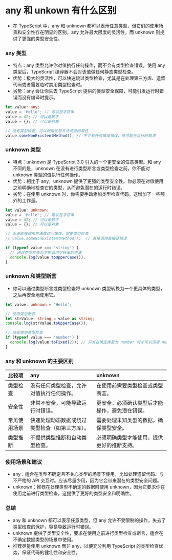 # any 和 unkown 有什么区别

- 在 TypeScript 中，any 和 unknown 都可以表示任意类型，但它们的使用场景和安全性存在明显的区别。any 允许最大限度的灵活性，而 unknown 则提供了更强的类型安全性。

### any 类型

- 特点：any 类型允许你对值执行任何操作，而不会有类型检查错误。使用 any 类型后，TypeScript 编译器不会对该值做任何静态类型检查。
- 优势：极大的灵活性，可以快速跳过类型检查，尤其是在处理第三方库、遗留代码或者需要临时禁用类型检查时。
- 劣势：any 会让你失去 TypeScript 提供的类型安全保障，可能引发运行时错误而没有编译时提示。

```ts
let value: any;
value = 'Hello'; // 可以是字符串
value = 42; // 可以是数字
value = {}; // 可以是对象

// 没有类型检查，可以调用任意方法或访问属性
value.someNonExistentMethod(); // 不会有任何编译错误，但可能在运行时崩溃
```

### unknown 类型

- 特点：unknown 是 TypeScript 3.0 引入的一个更安全的任意类型。和 any 不同的是，unknown 在没有进行类型断言或类型检查之前，你不能对 unknown 类型的值执行任何操作。
- 优势：相比于 any，unknown 提供了更强的类型安全性。你必须在对值使用之前明确地检查它的类型，从而避免潜在的运行时错误。
- 劣势：在使用 unknown 时，你需要手动添加类型检查代码，这增加了一些额外的工作量。

```ts
let value: unknown;
value = 'Hello'; // 可以是字符串
value = 42; // 可以是数字
value = {}; // 可以是对象

// 无法直接调用方法或访问属性，需要类型检查
// value.someNonExistentMethod();  // 直接调用会编译错误

if (typeof value === 'string') {
  // 通过类型检查后才能调用字符串的方法
  console.log(value.toUpperCase());
}
```

### unknown 和类型断言

- 你可以通过类型断言或类型检查将 unknown 类型转换为一个更具体的类型，之后再安全地使用它。

```ts
let value: unknown = 'Hello';

// 使用类型断言
let strValue: string = value as string;
console.log(strValue.toUpperCase());

// 或者使用类型检查
if (typeof value === 'number') {
  console.log(value.toFixed(2)); // 只有在确定类型为 number 时才可以调用 number 方法
}
```

### any 和 unknown 的主要区别

| 比较项       | any                                            | unknown                                        |
| :----------- | :--------------------------------------------- | :--------------------------------------------- |
| 类型检查     | 没有任何类型检查，允许对值执行任何操作。       | 在使用前需要类型检查或类型断言。               |
| 安全性       | 非常不安全，可能导致运行时错误。               | 更安全，必须确认类型后才能操作，避免潜在错误。 |
| 常见使用场景 | 快速处理动态数据或绕过类型检查（如第三方库）。 | 需要处理未知类型的数据，确保类型安全。         |
| 类型推断     | 不提供类型推断和自动类型检查。                 | 必须明确类型才能使用，提供更好的推断支持。     |

### 使用场景和建议

- any：适合在类型不确定且不关心类型的场景下使用，比如处理遗留代码、与不严格的 API 交互时。应该尽量少用，因为它会带来潜在的类型安全问题。
- unknown：推荐在处理类型不确定的数据时使用 unknown，因为它要求你在使用之前进行类型检查，这提供了更好的类型安全和明确性。

### 总结

- any 和 unknown 都可以表示任意类型，但 any 允许不受限制的操作，失去了类型检查的保护，容易导致运行时错误。
- unknown 提供了类型安全性，要求在使用之前进行类型检查或断言，适合在不确定数据类型的场景中使用。
- 推荐尽量使用 unknown 而非 any，以便充分利用 TypeScript 的类型检查优势，保证代码的健壮性和安全性。
